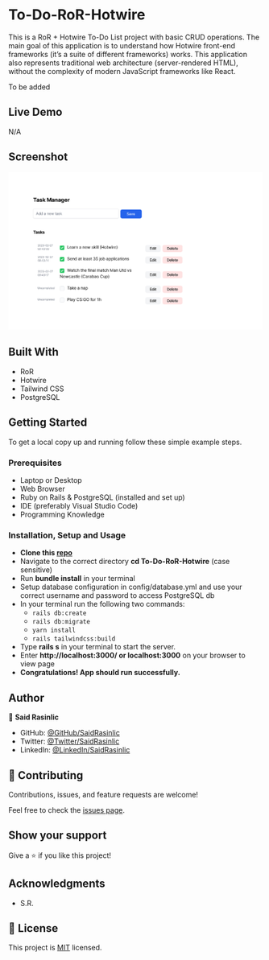# To-Do-RoR-Hotwire
This is a RoR + Hotwire To-Do List project with basic CRUD operations. The main goal of this application is to understand how Hotwire front-end frameworks (it’s a suite of different frameworks) works. This application also represents traditional web architecture (server-rendered HTML), without the complexity of modern JavaScript frameworks like React.

To be added

## Live Demo

N/A

<!-- ### <p align="center"><a href="https://saidrasinlic.github.io/Law-Firm/">Live Demo</a></p> -->


## Screenshot
<p align="center"><img src="./app/assets/images/Project-Snapshot.png" alt="Project Snapshot" />


## Built With

- RoR
- Hotwire
- Tailwind CSS
- PostgreSQL

## Getting Started

To get a local copy up and running follow these simple example steps.


### Prerequisites

- Laptop or Desktop
- Web Browser
- Ruby on Rails & PostgreSQL (installed and set up)
- IDE (preferably Visual Studio Code)
- Programming Knowledge

### Installation, Setup and Usage

- **Clone this [repo](https://github.com/SaidRasinlic/To-Do-RoR-Hotwire)**
- Navigate to the correct directory **cd To-Do-RoR-Hotwire** (case sensitive)
- Run **bundle install** in your terminal
- Setup database configuration in config/database.yml and use your correct username and password to access PostgreSQL db
- In your terminal run the following two commands:
  - `rails db:create`
  - `rails db:migrate`
  - `yarn install`
  - `rails tailwindcss:build`
- Type **rails s** in your terminal to start the server.
- Enter **http://localhost:3000/ or localhost:3000** on your browser to view page
- **Congratulations! App should run successfully.**

## Author

👤 **Said Rasinlic**

- GitHub: [@GitHub/SaidRasinlic](https://github.com/SaidRasinlic)
- Twitter: [@Twitter/SaidRasinlic](https://twitter.com/SaidRasinlic)
- LinkedIn: [@LinkedIn/SaidRasinlic](https://www.linkedin.com/in/SaidRasinlic)


## 🤝 Contributing

Contributions, issues, and feature requests are welcome!

Feel free to check the [issues page](../../issues/).

## Show your support

Give a ⭐️ if you like this project!

## Acknowledgments

- S.R.

## 📝 License

This project is [MIT](LICENSE) licensed.
